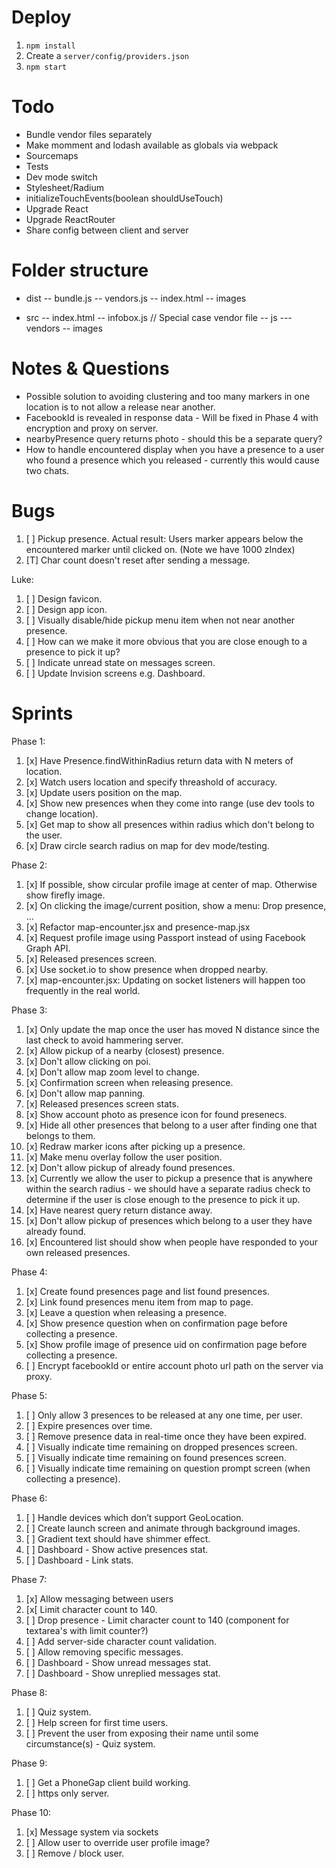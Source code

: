 # Deploy
 1. ```npm install```
 2. Create a ```server/config/providers.json```
 3. ```npm start```

# Todo
 - Bundle vendor files separately
 - Make momment and lodash available as globals via webpack
 - Sourcemaps
 - Tests
 - Dev mode switch
 - Stylesheet/Radium
 - initializeTouchEvents(boolean shouldUseTouch)
 - Upgrade React
 - Upgrade ReactRouter
 - Share config between client and server

# Folder structure

- dist
-- bundle.js
-- vendors.js
-- index.html
-- images

- src
-- index.html
-- infobox.js // Special case vendor file
-- js
--- vendors
-- images

# Notes & Questions
- Possible solution to avoiding clustering and too many markers in one location is to not allow a release near another.
- FacebookId is revealed in response data - Will be fixed in Phase 4 with encryption and proxy on server.
- nearbyPresence query returns photo - should this be a separate query?
- How to handle encountered display when you have a presence to a user who found a presence which you released - currently this would cause two chats.

# Bugs
 1. [ ] Pickup presence. Actual result: Users marker appears below the encountered marker until clicked on. (Note we have 1000 zIndex)
 2. [T] Char count doesn't reset after sending a message.

Luke:
 1. [ ] Design favicon.
 2. [ ] Design app icon.
 3. [ ] Visually disable/hide pickup menu item when not near another presence.
 4. [ ] How can we make it more obvious that you are close enough to a presence to pick it up?
 5. [ ] Indicate unread state on messages screen.
 6. [ ] Update Invision screens e.g. Dashboard.

# Sprints
Phase 1:
 1. [x] Have Presence.findWithinRadius return data with N meters of location.
 2. [x] Watch users location and specify threashold of accuracy.
 3. [x] Update users position on the map.
 4. [x] Show new presences when they come into range (use dev tools to change location).
 5. [x] Get map to show all presences within radius which don't belong to the user.
 6. [x] Draw circle search radius on map for dev mode/testing.

Phase 2:
 1. [x] If possible, show circular profile image at center of map. Otherwise show firefly image.
 2. [x] On clicking the image/current position, show a menu: Drop presence, ...
 3. [x] Refactor map-encounter.jsx and presence-map.jsx
 4. [x] Request profile image using Passport instead of using Facebook Graph API.
 5. [x] Released presences screen.
 6. [x] Use socket.io to show presence when dropped nearby.
 7. [x] map-encounter.jsx: Updating on socket listeners will happen too frequently in the real world.

Phase 3:
 1. [x] Only update the map once the user has moved N distance since the last check to avoid hammering server.
 2. [x] Allow pickup of a nearby (closest) presence.
 3. [x] Don't allow clicking on poi.
 4. [x] Don't allow map zoom level to change.
 5. [x] Confirmation screen when releasing presence.
 6. [x] Don't allow map panning.
 7. [x] Released presences screen stats.
 8. [x] Show account photo as presence icon for found presenecs.
 9. [x] Hide all other presences that belong to a user after finding one that belongs to them.
 10. [x] Redraw marker icons after picking up a presence.
 11. [x] Make menu overlay follow the user position.
 12. [x] Don't allow pickup of already found presences.
 13. [x] Currently we allow the user to pickup a presence that is anywhere within the search radius - we should have a separate radius check to determine if the user is close enough to the presence to pick it up.
 14. [x] Have nearest query return distance away.
 15. [x] Don't allow pickup of presences which belong to a user they have already found.
 16. [x] Encountered list should show when people have responded to your own released presences.

Phase 4:
 1. [x] Create found presences page and list found presences.
 2. [x] Link found presences menu item from map to page.
 3. [x] Leave a question when releasing a presence.
 4. [x] Show presence question when on confirmation page before collecting a presence.
 5. [x] Show profile image of presence uid on confirmation page before collecting a presence.
 6. [ ] Encrypt facebookId or entire account photo url path on the server via proxy.

Phase 5:
 1. [ ] Only allow 3 presences to be released at any one time, per user.
 2. [ ] Expire presences over time.
 3. [ ] Remove presence data in real-time once they have been expired.
 4. [ ] Visually indicate time remaining on dropped presences screen.
 5. [ ] Visually indicate time remaining on found presences screen.
 6. [ ] Visually indicate time remaining on question prompt screen (when collecting a presence).

Phase 6:
 1. [ ] Handle devices which don’t support GeoLocation.
 2. [ ] Create launch screen and animate through background images.
 3. [ ] Gradient text should have shimmer effect.
 4. [ ] Dashboard - Show active presences stat.
 5. [ ] Dashboard - Link stats.

Phase 7:
 1. [x] Allow messaging between users
 2. [x[ Limit character count to 140.
 3. [ ] Drop presence - Limit character count to 140 (component for textarea's with limit counter?)
 4. [ ] Add server-side character count validation.
 5. [ ] Allow removing specific messages.
 6. [ ] Dashboard - Show unread messages stat.
 7. [ ] Dashboard - Show unreplied messages stat.

Phase 8:
 1. [ ] Quiz system.
 2. [ ] Help screen for first time users.
 3. [ ] Prevent the user from exposing their name until some circumstance(s) - Quiz system.

Phase 9:
 1. [ ] Get a PhoneGap client build working.
 2. [ ] https only server.

 Phase 10:
 1. [x] Message system via sockets
 2. [ ] Allow user to override user profile image?
 3. [ ] Remove / block user.
